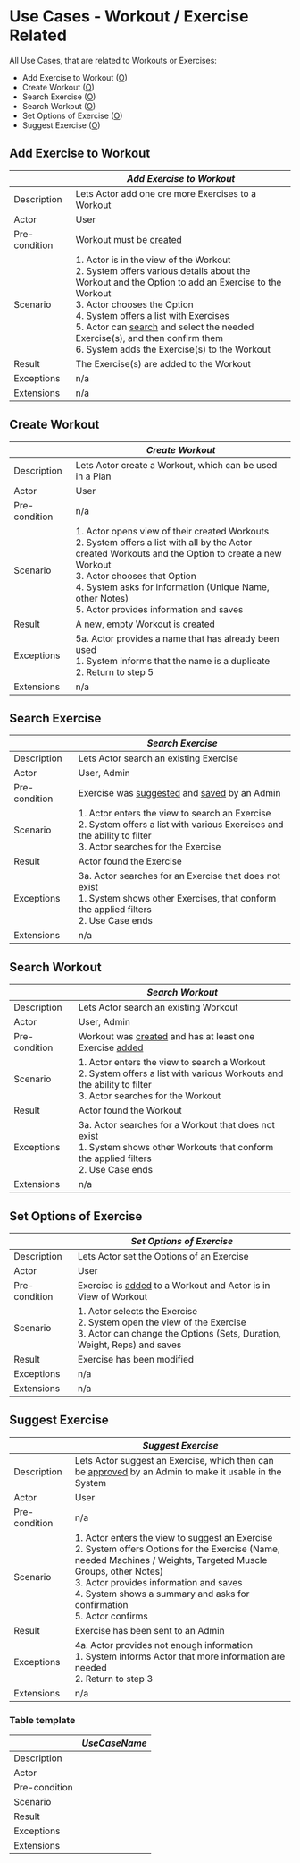 # Use Cases - Workout / Exercise Related

All Use Cases, that are related to Workouts or Exercises:
  - Add Exercise to Workout ([O](#add-exercise-to-workout))
  - Create Workout ([O](#create-workout))
  - Search Exercise ([O](#search-exercise))
  - Search Workout ([O](#search-workout))
  - Set Options of Exercise ([O](#set-options-of-exercise))
  - Suggest Exercise ([O](#suggest-exercise))

## Add Exercise to Workout

|               | _Add Exercise to Workout_ |
|---------------|---------------------------|
| Description   | Lets Actor add one ore more Exercises to a Workout |
| Actor         | User |
| Pre-condition | Workout must be [created](#create-workout) |
| Scenario      | 1. Actor is in the view of the Workout </br> 2. System offers various details about the Workout and the Option to add an Exercise to the Workout </br> 3. Actor chooses the Option </br> 4. System offers a list with Exercises </br> 5. Actor can [search](#search-exercise) and select the needed Exercise(s), and then confirm them </br> 6. System adds the Exercise(s) to the Workout |
| Result        | The Exercise(s) are added to the Workout |
| Exceptions    | n/a |
| Extensions    | n/a |

## Create Workout

|               | _Create Workout_ |
|---------------|------------------|
| Description   | Lets Actor create a Workout, which can be used in a Plan |
| Actor         | User |
| Pre-condition | n/a |
| Scenario      | 1. Actor opens view of their created Workouts </br> 2. System offers a list with all by the Actor created Workouts and the Option to create a new Workout </br> 3. Actor chooses that Option </br> 4. System asks for information (Unique Name, other Notes) </br> 5. Actor provides information and saves |
| Result        | A new, empty Workout is created |
| Exceptions    | 5a. Actor provides a name that has already been used </br> 1. System informs that the name is a duplicate </br> 2. Return to step 5 |
| Extensions    | n/a |

## Search Exercise

|               | _Search Exercise_ |
|---------------|-------------------|
| Description   | Lets Actor search an existing Exercise |
| Actor         | User, Admin |
| Pre-condition | Exercise was [suggested](#suggest-exercise) and [saved](UseCases_Admin.md#review-suggested-exercise) by an Admin |
| Scenario      | 1. Actor enters the view to search an Exercise </br> 2. System offers a list with various Exercises and the ability to filter </br> 3. Actor searches for the Exercise |
| Result        | Actor found the Exercise |
| Exceptions    | 3a. Actor searches for an Exercise that does not exist </br> 1. System shows other Exercises, that conform the applied filters </br> 2. Use Case ends |
| Extensions    | n/a |

## Search Workout

|               | _Search Workout_ |
|---------------|------------------|
| Description   | Lets Actor search an existing Workout |
| Actor         | User, Admin |
| Pre-condition | Workout was [created](#create-workout) and has at least one Exercise [added](#add-exercise-to-workout) |
| Scenario      | 1. Actor enters the view to search a Workout </br> 2. System offers a list with various Workouts and the ability to filter </br> 3. Actor searches for the Workout |
| Result        | Actor found the Workout |
| Exceptions    | 3a. Actor searches for a Workout that does not exist </br> 1. System shows other Workouts that conform the applied filters </br> 2. Use Case ends |
| Extensions    | n/a |

## Set Options of Exercise

|               | _Set Options of Exercise_ |
|---------------|---------------------------|
| Description   | Lets Actor set the Options of an Exercise |
| Actor         | User |
| Pre-condition | Exercise is [added](#add-exercise-to-workout) to a Workout and Actor is in View of Workout |
| Scenario      | 1. Actor selects the Exercise </br> 2. System open the view of the Exercise </br> 3. Actor can change the Options (Sets, Duration, Weight, Reps) and saves |
| Result        | Exercise has been modified |
| Exceptions    | n/a |
| Extensions    | n/a |

## Suggest Exercise

|               | _Suggest Exercise_ |
|---------------|--------------------|
| Description   | Lets Actor suggest an Exercise, which then can be [approved](UseCases_Admin.md#review-suggested-exercise) by an Admin to make it usable in the System |
| Actor         | User |
| Pre-condition | n/a |
| Scenario      | 1. Actor enters the view to suggest an Exercise </br> 2. System offers Options for the Exercise (Name, needed Machines / Weights, Targeted Muscle Groups, other Notes) </br> 3. Actor provides information and saves </br> 4. System shows a summary and asks for confirmation </br> 5. Actor confirms |
| Result        | Exercise has been sent to an Admin |
| Exceptions    | 4a. Actor provides not enough information </br> 1. System informs Actor that more information are needed </br> 2. Return to step 3 |
| Extensions    | n/a |

### Table template

|               | _UseCaseName_ |
|---------------|---------------|
| Description   |  |
| Actor         |  |
| Pre-condition |  |
| Scenario      |  |
| Result        |  |
| Exceptions    |  |
| Extensions    |  |